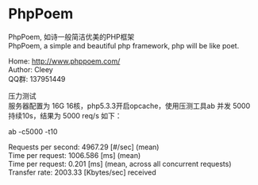 # PhpPoem
PhpPoem, 如诗一般简洁优美的PHP框架       
PhpPoem, a simple and beautiful php framework, php will be like poet.


Home: http://www.phppoem.com/  
Author: Cleey  
QQ群: 137951449

压力测试   
服务器配置为 16G 16核，php5.3.3开启opcache，使用压测工具ab 并发 5000 持续10s，结果为 5000 req/s 如下：   

ab -c5000 -t10   

Requests per second:    4967.29 [#/sec] (mean)   
Time per request:       1006.586 [ms] (mean)   
Time per request:       0.201 [ms] (mean, across all concurrent requests)   
Transfer rate:          2003.33 [Kbytes/sec] received   
